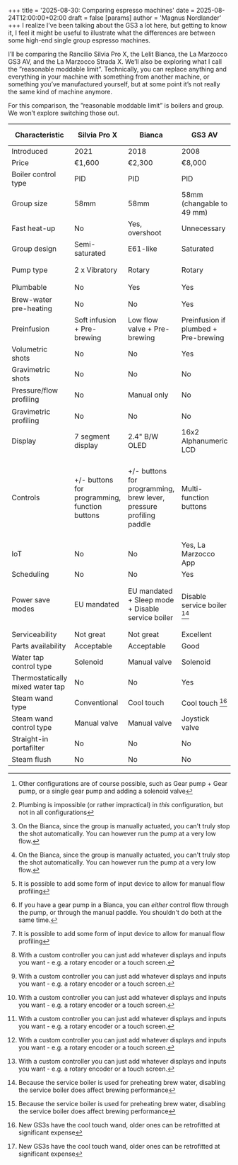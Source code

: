 +++
title = '2025-08-30: Comparing espresso machines'
date = 2025-08-24T12:00:00+02:00
draft = false
[params]
  author = 'Magnus Nordlander'
+++
I realize I’ve been talking about the GS3 a lot here, but getting to know it, I feel it might be useful to illustrate what the differences are between some high-end single group espresso machines. 

I’ll be comparing the Rancilio Silvia Pro X, the Lelit Bianca, the La Marzocco GS3 AV, and the La Marzocco Strada X. We’ll also be exploring what I call the ”reasonable moddable limit”. Technically, you can replace anything and everything in your machine with something from another machine, or something you’ve manufactured yourself, but at some point it’s not really the same kind of machine anymore. 

For this comparison, the ”reasonable moddable limit” is boilers and group. We won’t explore switching those out.

| Characteristic | Silvia Pro X | Bianca | GS3 AV | Strada X | Variegated SPX | Variegated Bianca | Variegated GS3 |
|----------------|--------------|--------|--------|----------|----------------|-------------------|----------------|
| Introduced | 2021 | 2018 | 2008 | 2023 | - | - | - |
| Price | €1,600 | €2,300 | €8,000 | €22,000 | - | - | - |
| Boiler control type | PID | PID | PID | PID | PID | PID | PID |
| Group size | 58mm | 58mm | 58mm (changable to 49 mm) | 58mm | 58mm | 58mm | 58mm | 58mm (changable to 49 mm) | 
| Fast heat-up | No | Yes, overshoot | Unnecessary | Unnecessary | Yes, overshoot | Yes, overshoot | Unnecessary |
| Group design | Semi-saturated | E61-like | Saturated | Saturated | Semi-saturated | E61-like | Saturated |
| Pump type | 2 x Vibratory | Rotary | Rotary | Gear pump + Rotary pump | Gear pump + Vibratory [^1] | Gear pump | Gear pump |
| Plumbable | No | Yes | Yes | Required | No [^2] | Yes | Yes |
| Brew-water pre-heating | No | No | Yes | Yes | No | No | Yes |
| Preinfusion | Soft infusion + Pre-brewing | Low flow valve + Pre-brewing | Preinfusion if plumbed + Pre-brewing | Backpressure sensing pre-infusion | Backpressure sensing pre-infusion | Backpressure sensing pre-infusion | Backpressure sensing pre-infusion |
| Volumetric shots | No | No | Yes | Yes | Yes | Yes[^3] | Yes |
| Gravimetric shots | No | No | No | Yes | Yes | Yes[^3] | Yes |
| Pressure/flow profiling | No | Manual only | No | Manual + Automatic | Automatic [^4] | Manual / Automatic [^5] | Automatic [^4] |
| Gravimetric profiling | No | No | No | Yes | Yes | Yes | Yes |
| Display | 7 segment display | 2.4" B/W OLED | 16x2 Alphanumeric LCD | ~6" TFT | 7 segment + external[^6] | 2.4" TFT + external[^6] | 2.8" TFT + external[^6] |
| Controls | +/- buttons for programming, function buttons | +/- buttons for programming, brew lever, pressure profiling paddle | Multi-function buttons | Rotary encoder + Electronic Paddle | +/- buttons for programming, function buttons, additional inputs[^6] | +/- buttons for programming, brew lever, pressure profiling paddle, additional inputs[^6] | Multi-function buttons, additional inputs[^6] |
| IoT | No | No | Yes, La Marzocco App | Yes, La Marzocco App | Yes, open source | Yes, open source | Yes, open source |
| Scheduling | No | No | Yes | Yes | Yes | Yes | Yes |
| Power save modes | EU mandated | EU mandated + Sleep mode + Disable service boiler | Disable service boiler [^7] | ? | Sleep mode + Disable service boiler + Disable brew boiler | Sleep mode + Disable service boiler + Disable brew boiler | Sleep mode + Disable service boiler [^7] + Disable brew boiler |
| Serviceability | Not great | Not great | Excellent | Excellent | Not great | Not great | Excellent |
| Parts availability | Acceptable | Acceptable | Good | Good | Acceptable | Acceptable | Good |
| Water tap control type | Solenoid | Manual valve | Solenoid | Solenoid | Solenoid | Manual valve | Solenoid |
| Thermostatically mixed water tap | No | No | Yes | Yes | No | No | Yes |
| Steam wand type | Conventional | Cool touch | Cool touch [^8] | Cool touch | Conventional | Cool touch | Cool touch [^8] |
| Steam wand control type | Manual valve | Manual valve | Joystick valve | Proportional solenoid | Manual valve | Manual valve | Joystick valve |
| Straight-in portafilter | No | No | No | Yes | No | No | No |
| Steam flush | No | No | No | Yes | No | No | No |

[^1]: Other configurations are of course possible, such as Gear pump + Gear pump, or a single gear pump and adding a solenoid valve
[^2]: Plumbing is impossible (or rather impractical) in *this* configuration, but not in all configurations
[^3]: On the Bianca, since the group is manually actuated, you can't truly stop the shot automatically. You can however run the pump at a very low flow.
[^4]: It is possible to add some form of input device to allow for manual flow profiling 
[^5]: If you have a gear pump in a Bianca, you can *either* control flow through the pump, or through the manual paddle. You shouldn't do both at the same time.
[^6]: With a custom controller you can just add whatever displays and inputs you want - e.g. a rotary encoder or a touch screen.
[^7]: Because the service boiler is used for preheating brew water, disabling the service boiler does affect brewing performance
[^8]: New GS3s have the cool touch wand, older ones can be retrofitted at significant expense